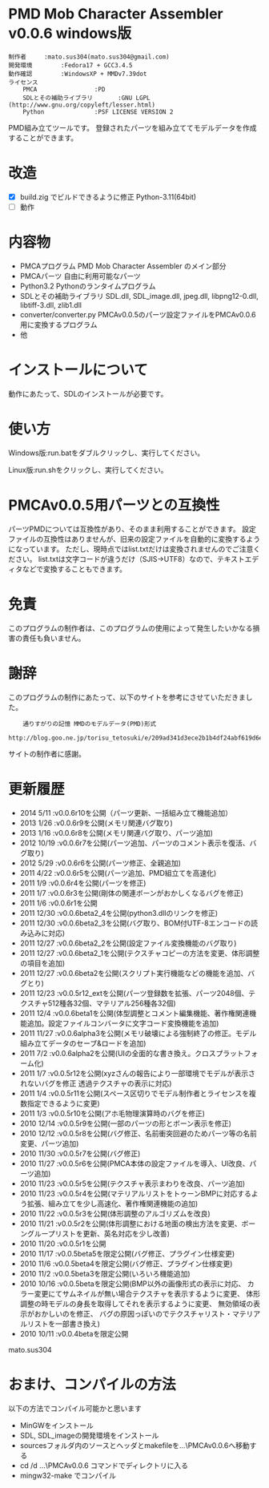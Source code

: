 ﻿# PMD Mob Character Assembler v0.0.6 windows版

```
制作者		:mato.sus304(mato.sus304@gmail.com)
開発環境		:Fedora17 + GCC3.4.5
動作確認		:WindowsXP + MMDv7.39dot
ライセンス
	PMCA				:PD
	SDLとその補助ライブラリ		:GNU LGPL (http://www.gnu.org/copyleft/lesser.html)
	Python				:PSF LICENSE VERSION 2
```

PMD組み立てツールです。
登録されたパーツを組み立ててモデルデータを作成することができます。

# 改造

- [x] build.zig でビルドできるように修正 Python-3.11(64bit)
- [ ] 動作

# 内容物

- PMCAプログラム PMD Mob Character Assembler のメイン部分
- PMCAパーツ 自由に利用可能なパーツ
- Python3.2 Pythonのランタイムプログラム
- SDLとその補助ライブラリ SDL.dll, SDL_image.dll, jpeg.dll, libpng12-0.dll, libtiff-3.dll, zlib1.dll
- converter/converter.py PMCAv0.0.5のパーツ設定ファイルをPMCAv0.0.6用に変換するプログラム
- 他

# インストールについて

動作にあたって、SDLのインストールが必要です。

# 使い方

Windows版:run.batをダブルクリックし、実行してください。

Linux版:run.shをクリックし、実行してください。

# PMCAv0.0.5用パーツとの互換性

パーツPMDについては互換性があり、そのまま利用することができます。
設定ファイルの互換性はありませんが、旧来の設定ファイルを自動的に変換するようになっています。
ただし、現時点ではlist.txtだけは変換されませんのでご注意ください。
list.txtは文字コードが違うだけ（SJIS→UTF8）なので、テキストエディタなどで変換することもできます。

# 免責

このプログラムの制作者は、このプログラムの使用によって発生したいかなる損害の責任も負いません。

# 謝辞

このプログラムの制作にあたって、以下のサイトを参考にさせていただきました。

```
	通りすがりの記憶 MMDのモデルデータ(PMD)形式
	http://blog.goo.ne.jp/torisu_tetosuki/e/209ad341d3ece2b1b4df24abf619d6e4
```

サイトの制作者に感謝。

# 更新履歴

- 2014 5/11 :v0.0.6r10を公開（パーツ更新、一括組み立て機能追加）
- 2013 1/26 :v0.0.6r9を公開(メモリ関連バグ取り)
- 2013 1/16 :v0.0.6r8を公開(メモリ関連バグ取り、パーツ追加)
- 2012 10/19 :v0.0.6r7を公開(パーツ追加、パーツのコメント表示を復活、バグ取り)
- 2012 5/29 :v0.0.6r6を公開(パーツ修正、全親追加)
- 2011 4/22 :v0.0.6r5を公開(パーツ追加、PMD組立てを高速化)
- 2011 1/9 :v0.0.6r4を公開(パーツを修正)
- 2011 1/7 :v0.0.6r3を公開(剛体の関連ボーンがおかしくなるバグを修正)
- 2011 1/6 :v0.0.6r1を公開
- 2011 12/30 :v0.0.6beta2_4を公開(python3.dllのリンクを修正)
- 2011 12/30 :v0.0.6beta2_3を公開(バグ取り、BOM付UTF-8エンコードの読み込みに対応)
- 2011 12/27 :v0.0.6beta2_2を公開(設定ファイル変換機能のバグ取り)
- 2011 12/27 :v0.0.6beta2_1を公開(テクスチャコピーの方法を変更、体形調整の項目を追加)
- 2011 12/27 :v0.0.6beta2を公開(スクリプト実行機能などの機能を追加、バグとり)
- 2011 12/23 :v0.0.5r12_extを公開(パーツ登録数を拡張、パーツ2048個、テクスチャ512種各32個、マテリアル256種各32個)
- 2011 12/4 :v0.0.6beta1を公開(体型調整とコメント編集機能、著作権関連機能追加。設定ファイルコンバータに文字コード変換機能を追加)
- 2011 11/27 :v0.0.6alpha3を公開(メモリ破壊による強制終了の修正。モデル組み立てデータのセーブ&ロードを追加)
- 2011 7/2 :v0.0.6alpha2を公開(UIの全面的な書き換え。クロスプラットフォーム化)
- 2011 1/7 :v0.0.5r12を公開(xyzさんの報告により一部環境でモデルが表示されないバグを修正 透過テクスチャの表示に対応)
- 2011 1/4 :v0.0.5r11を公開(スペース区切りでモデル制作者とライセンスを複数指定できるように変更)
- 2011 1/3 :v0.0.5r10を公開(アホ毛物理演算時のバグを修正)
- 2010 12/14 :v0.0.5r9を公開(一部のパーツの形とボーン表示を修正)
- 2010 12/12 :v0.0.5r8を公開(バグ修正、名前衝突回避のためパーツ等の名前変更、パーツ追加)
- 2010 11/30 :v0.0.5r7を公開(バグ修正)
- 2010 11/27 :v0.0.5r6を公開(PMCA本体の設定ファイルを導入、UI改良、パーツ追加)
- 2010 11/23 :v0.0.5r5を公開(テクスチャ表示まわりを改良、パーツ追加)
- 2010 11/23 :v0.0.5r4を公開(マテリアルリストをトゥーンBMPに対応するよう拡張、組み立てを少し高速化、著作権関連機能の追加)
- 2010 11/22 :v0.0.5r3を公開(体形調整のアルゴリズムを改良)
- 2010 11/21 :v0.0.5r2を公開(体形調整における地面の検出方法を変更、ボーングループリストを更新、英名対応を少し改善)
- 2010 11/20 :v0.0.5r1を公開
- 2010 11/17 :v0.0.5beta5を限定公開(バグ修正、プラグイン仕様変更)
- 2010 11/6 :v0.0.5beta4を限定公開(バグ修正、プラグイン仕様変更)
- 2010 11/2 :v0.0.5beta3を限定公開(いろいろ機能追加)
- 2010 10/16 :v0.0.5betaを限定公開(BMP以外の画像形式の表示に対応、
  カラー変更にてサムネイルが無い場合テクスチャを表示するように変更、
  体形調整の時モデルの身長を取得してそれを表示するように変更、
  無効領域の表示がおかしいのを修正、
  バグの原因っぽいのでテクスチャリスト・マテリアルリストを一部書き換え)
- 2010 10/11 :v0.0.4betaを限定公開

mato.sus304

# おまけ、コンパイルの方法

以下の方法でコンパイル可能かと思います

- MinGWをインストール
- SDL, SDL_imageの開発環境をインストール
- sourcesフォルダ内のソースとヘッダとmakefileを...\\PMCAv0.0.6へ移動する
- cd /d ...\\PMCAv0.0.6 コマンドでディレクトリに入る
- mingw32-make でコンパイル

